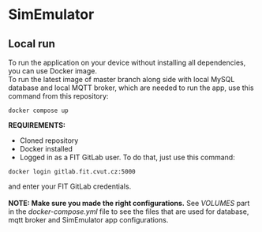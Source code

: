 # SimEmulator
## Local run
To run the application on your device without installing all dependencies, you can use Docker image. <br />
To run the latest image of master branch along side with local MySQL database and local MQTT broker, which are needed to run the app, use this command from this repository:
```
docker compose up
```
**REQUIREMENTS:**
- Cloned repository
- Docker installed
- Logged in as a FIT GitLab user. To do that, just use this command:
```
docker login gitlab.fit.cvut.cz:5000
```

and enter your FIT GitLab credentials. <br /> <br />
**NOTE: Make sure you made the right configurations.** See *VOLUMES* part in the *docker-compose.yml* file to see the files that are used for database, mqtt broker and SimEmulator app configurations.